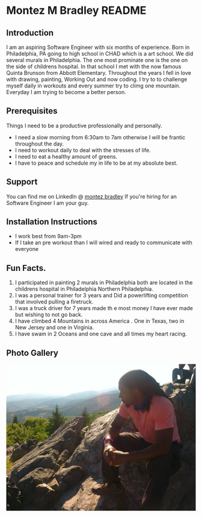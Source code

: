 # Montez M Bradley README

## Introduction

I am an aspiring Software Engineer with six  months of experience. Born in Philadelphia, PA going to high school in CHAD which is a art school. We did several murals in Philadelphia. The one most prominate one is the one on the side of childrens hospital. In that school I met with the now famous Quinta Brunson from Abbott Elementary. Throughout the years I fell in love with drawing, painting, Working Out and now coding. I try to to challenge myself daily in workouts and every summer try to climg one mountain. Everyday I am trying to become a better person. 

## Prerequisites

Things I need to be a productive professionally and personally.

* I need a slow morning from 6:30am to 7am otherwise I will be frantic throughout the day.
* I need to workout daily to deal with the stresses of life.
* I need to eat a healthy amount of greens.
* I have to peace and schedule my in life to be at my absolute best. 

## Support 

You can find me on LinkedIn @ <a href="https://www.linkedin.com/in/montez-bradley-62017295">montez bradley</a> If you're hiring for an Software Engineer I am your guy.

## Installation Instructions

* I work best from 9am-3pm
* If  I take an pre workout than I will wired and ready to communicate with everyone

## Fun Facts.

1. I participated in painting 2 murals in Philadelphia both are located in the childrens hospital in Philadelphia Northern Philadelphia.
1. I was a personal trainer for 3 years and Did a powerlifting competition that involved pulling a firetruck.
1. I was a truck driver for 7 years made th e most money I have ever made but wishing to not go back. 
1. I have climbed 4 Mountains in across America . One in Texas, two in New Jersey and one in Virginia.
1. I have swam in 2 Oceans and one cave and all times my heart racing. 

## Photo Gallery

<img src="images/Lesson_00.jpeg"/> 
